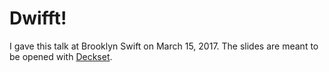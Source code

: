 # Dwifft!
I gave this talk at Brooklyn Swift on March 15, 2017. The slides are meant to be opened with [Deckset](decksetapp.com).